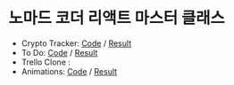 # 노마드 코더 리액트 마스터 클래스

- Crypto Tracker: [Code](https://github.com/ryugibo/nomad-react-masterclass/tree/crypto) / [Result](https://ryugibo.github.io/nomad-react-masterclass/crypto/)
- To Do: [Code](https://github.com/ryugibo/nomad-react-masterclass/tree/todo) / [Result](https://ryugibo.github.io/nomad-react-masterclass/todo/)
- Trello Clone :
- Animations: [Code](https://github.com/ryugibo/nomad-react-masterclass/tree/animations) / [Result](https://ryugibo.github.io/nomad-react-masterclass/animations/)
